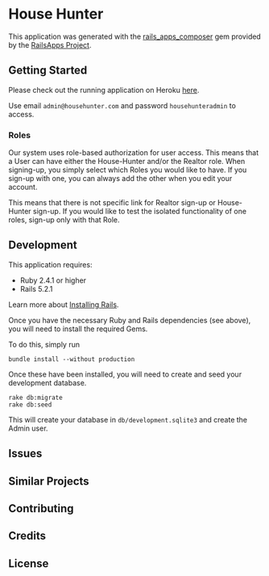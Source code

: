 House Hunter
================

This application was generated with the [rails_apps_composer](https://github.com/RailsApps/rails_apps_composer) gem
provided by the [RailsApps Project](http://railsapps.github.io/).


Getting Started
-------------------------

Please check out the running application on Heroku [here](https://shielded-caverns-63027.herokuapp.com/).

Use email `admin@househunter.com` and password `househunteradmin` to access.

### Roles
Our system uses role-based authorization for user access. This means that a User can have either the House-Hunter and/or the Realtor role. When signing-up, you simply select which Roles you would like to have. If you sign-up with one, you can always add the other when you edit your account.

This means that there is not specific link for Realtor sign-up or House-Hunter sign-up. If you would like to test the isolated functionality of one roles, sign-up only with that Role.


Development
---------------

This application requires:

- Ruby 2.4.1 or higher
- Rails 5.2.1

Learn more about [Installing Rails](http://railsapps.github.io/installing-rails.html).

Once you have the necessary Ruby and Rails dependencies (see above), you will need to install the required Gems.

To do this, simply run
```
bundle install --without production
```

Once these have been installed, you will need to create and seed your development database.
```
rake db:migrate
rake db:seed
```

This will create your database in `db/development.sqlite3` and create the Admin user.

Issues
-------------

Similar Projects
----------------

Contributing
------------

Credits
-------

License
-------
